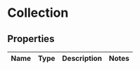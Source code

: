 

# Collection

## Properties

Name | Type | Description | Notes
------------ | ------------- | ------------- | -------------



